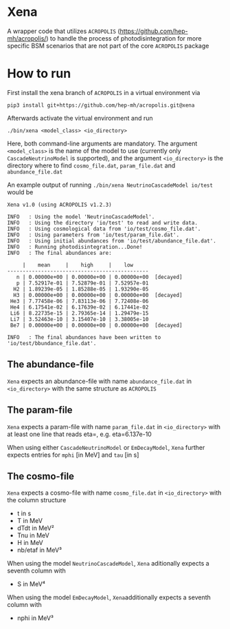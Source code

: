 # Xena

A wrapper code that utilizes ``ACROPOLIS`` (https://github.com/hep-mh/acropolis/) to handle the process of photodisintegration for more specific BSM scenarios that are not part of the core ``ACROPOLIS`` package

# How to run

First install the xena branch of ``ACROPOLIS`` in a virtual environment via
```
pip3 install git+https://github.com/hep-mh/acropolis.git@xena
```
Afterwards activate the virtual environment and run
```
./bin/xena <model_class> <io_directory>
```
Here, both command-line arguments are mandatory. The argument ``<model_class>`` is the name of the model to use (currently only ``CascadeNeutrinoModel`` is supported), and the argument ``<io_directory>`` is the directory where to find ``cosmo_file.dat``, ``param_file.dat`` and ``abundance_file.dat``

An example output of running ``./bin/xena NeutrinoCascadeModel io/test`` would be
```
Xena v1.0 (using ACROPOLIS v1.2.3)

INFO   : Using the model 'NeutrinoCascadeModel'.
INFO   : Using the directory 'io/test' to read and write data.
INFO   : Using cosmological data from 'io/test/cosmo_file.dat'.
INFO   : Using parameters from 'io/test/param_file.dat'.
INFO   : Using initial abundances from 'io/test/abundance_file.dat'.
INFO   : Running photodisintegration...Done!
INFO   : The final abundances are:

     |    mean     |    high     |    low     
----------------------------------------------
   n | 0.00000e+00 | 0.00000e+00 | 0.00000e+00  [decayed]
   p | 7.52917e-01 | 7.52879e-01 | 7.52957e-01
  H2 | 1.89239e-05 | 1.85288e-05 | 1.93290e-05
  H3 | 0.00000e+00 | 0.00000e+00 | 0.00000e+00  [decayed]
 He3 | 7.77458e-06 | 7.83113e-06 | 7.72408e-06
 He4 | 6.17541e-02 | 6.17639e-02 | 6.17441e-02
 Li6 | 8.22735e-15 | 2.79365e-14 | 1.29479e-15
 Li7 | 3.52463e-10 | 3.15407e-10 | 3.38005e-10
 Be7 | 0.00000e+00 | 0.00000e+00 | 0.00000e+00  [decayed]

INFO   : The final abundances have been written to 'io/test/bbundance_file.dat'.
```

## The abundance-file
``Xena`` expects an abundance-file with name ``abundance_file.dat`` in ``<io_directory>`` with the same structure as ``ACROPOLIS``


## The param-file
``Xena`` expects a param-file with name ``param_file.dat`` in ``<io_directory>`` with at least one line that reads eta=<eta>, e.g. eta=6.137e-10

When using either ``CascadeNeutrinoModel`` or ``EmDecayModel``, ``Xena`` further expects entries for ``mphi`` [in MeV] and ``tau`` [in s]

## The cosmo-file
``Xena`` expects a cosmo-file with name ``cosmo_file.dat`` in ``<io_directory>`` with the column structure
* t in s
* T in MeV
* dTdt in MeV²
* Tnu in MeV
* H in MeV
* nb/etaf in MeV³

When using the model ``NeutrinoCascadeModel``, ``Xena`` aditionally expects a seventh column with
* S in MeV⁴

When using the model ``EmDecayModel``, ``Xena``additionally expects a seventh column with
* nphi in MeV³